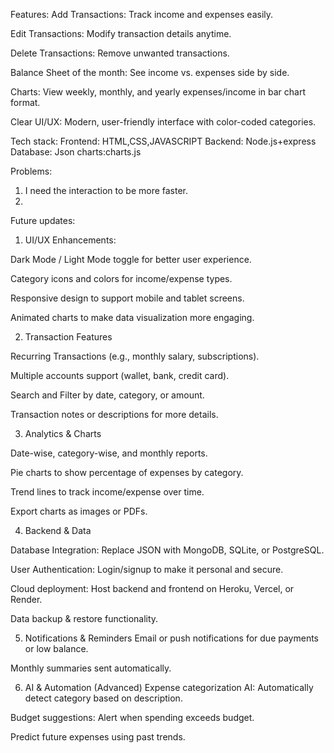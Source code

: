 Features:
Add Transactions: Track income and expenses easily.

Edit Transactions: Modify transaction details anytime.

Delete Transactions: Remove unwanted transactions.

Balance Sheet of the month: See income vs. expenses side by side.

Charts: View weekly, monthly, and yearly expenses/income in bar chart format.

Clear UI/UX: Modern, user-friendly interface with color-coded categories.

Tech stack:
Frontend: HTML,CSS,JAVASCRIPT
Backend: Node.js+express
Database: Json
charts:charts.js

Problems:

1) I need the interaction to be more faster.
2) 
Future updates:
1. UI/UX Enhancements:
   
Dark Mode / Light Mode toggle for better user experience.

Category icons and colors for income/expense types.

Responsive design to support mobile and tablet screens.

Animated charts to make data visualization more engaging.


2. Transaction Features
   
Recurring Transactions (e.g., monthly salary, subscriptions).

Multiple accounts support (wallet, bank, credit card).

Search and Filter by date, category, or amount.

Transaction notes or descriptions for more details.


3. Analytics & Charts
   
Date-wise, category-wise, and monthly reports.

Pie charts to show percentage of expenses by category.

Trend lines to track income/expense over time.

Export charts as images or PDFs.


4. Backend & Data

Database Integration: Replace JSON with MongoDB, SQLite, or PostgreSQL.

User Authentication: Login/signup to make it personal and secure.

Cloud deployment: Host backend and frontend on Heroku, Vercel, or Render.

Data backup & restore functionality.


5. Notifications & Reminders
Email or push notifications for due payments or low balance.

Monthly summaries sent automatically.

6. AI & Automation (Advanced)
Expense categorization AI: Automatically detect category based on description.

Budget suggestions: Alert when spending exceeds budget.

Predict future expenses using past trends.

   
